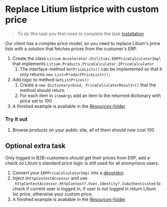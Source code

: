 # Replace Litium listprice with custom price

> To do this task you first need to complete the task [Installation](../Installation)

Our client has a complex price model, so you need to replace Litium's price lists with a solution that fetches prices from the custumer's ERP.

1. Create the class `Litium.Accelerator.Utilities.ERPPriceCalculatorImpl` that implements
`Litium.Products.PriceCalculator.IPriceCalculator`
    1. The interface-method `GetPriceLists()` can be implemented so that it only returns `new List<ProductPriceList>();`
1. Add logic to method `GetListPrices()`
    1. Create a `new Dictionary<Guid, PriceCalculatorResult>()` that the method should return
    1. For each item in `itemArgs` add an item to the returned dictionary with price set to 100
1. A finished example is avaliable in the [_Resources_-folder](Resources/ERPPriceCalculatorImpl.cs)

### Try it out

1. Browse products on your public site, all of them should now cost 100 

## Optional extra task

Only logged in B2B-customers should get their prices from ERP, add a check so Litium's standard price logic is still used for all anonymous users.

1. Convert your `ERPPriceCalculatorImpl` into a [decorator](https://docs.litium.com/documentation/architecture/dependency-injection/service-decorator).
1. Inject `IHttpContextAccessor` and use `_httpContextAccessor.HttpContext?.User.Identity?.IsAuthenticated` to check if current user is logged in, if user is not logged in return Litium list price, otherwise your custom price.
1. A finished example is avaliable in the [_Resources_-folder](Resources/ERPPriceCalculatorDecorator.cs)
